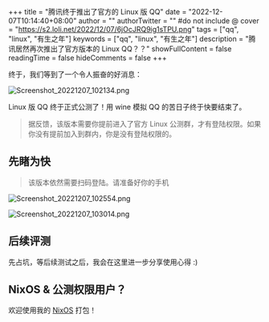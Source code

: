+++
title = "腾讯终于推出了官方的 Linux 版 QQ"
date = "2022-12-07T10:14:40+08:00"
author = ""
authorTwitter = "" #do not include @
cover = "https://s2.loli.net/2022/12/07/6jOcJRQ9ig1sTPU.png"
tags = ["qq", "linux", "有生之年"]
keywords = ["qq", "linux", "有生之年"]
description = "腾讯居然再次推出了官方版本的 Linux QQ？？"
showFullContent = false
readingTime = false
hideComments = false
+++

终于，我们等到了一个令人振奋的好消息：

![Screenshot_20221207_102134.png](https://s2.loli.net/2022/12/07/yQ8SmicPYxTJbXr.png)

Linux 版 QQ 终于正式公测了！用 wine 模拟 QQ 的苦日子终于快要结束了。

> 据反馈，该版本需要你提前进入了官方 Linux 公测群，才有登陆权限。如果你没有提前加入到群内，你是没有登陆权限的。

## 先睹为快
> 该版本依然需要扫码登陆。请准备好你的手机

![Screenshot_20221207_102554.png](https://s2.loli.net/2022/12/07/eU7t9kLrZHI2hTu.png)

![Screenshot_20221207_103014.png](https://s2.loli.net/2022/12/07/iadsmFely6z9UR7.png)

## 后续评测
先占坑，等后续测试之后，我会在这里进一步分享使用心得 :)

## NixOS & 公测权限用户？
欢迎使用我的 [NixOS](https://github.com/pokon548/nur-packages/blob/master/pkgs/tencent-qq-electron/default.nix) 打包！